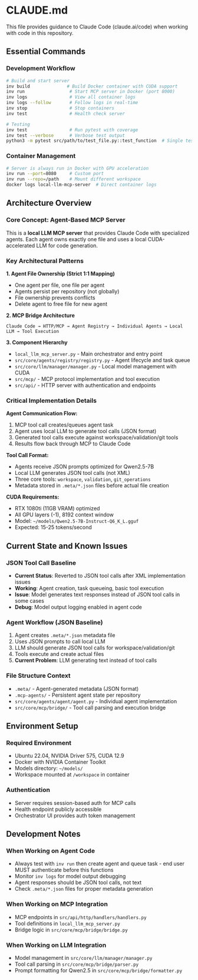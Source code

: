 # CLAUDE.md

This file provides guidance to Claude Code (claude.ai/code) when working with code in this repository.

## Essential Commands

### Development Workflow
```bash
# Build and start server
inv build              # Build Docker container with CUDA support
inv run                 # Start MCP server in Docker (port 8000)
inv logs                # View all container logs
inv logs --follow       # Follow logs in real-time
inv stop                # Stop containers
inv test                # Health check server

# Testing
inv test                # Run pytest with coverage
inv test --verbose      # Verbose test output
python3 -m pytest src/path/to/test_file.py::test_function  # Single test
```

### Container Management
```bash
# Server is always run in Docker with GPU acceleration
inv run --port=8080     # Custom port
inv run --repo=/path    # Mount different workspace
docker logs local-llm-mcp-server  # Direct container logs
```

## Architecture Overview

### Core Concept: Agent-Based MCP Server
This is a **local LLM MCP server** that provides Claude Code with specialized agents. Each agent owns exactly one file and uses a local CUDA-accelerated LLM for code generation.

### Key Architectural Patterns

**1. Agent File Ownership (Strict 1:1 Mapping)**
- One agent per file, one file per agent
- Agents persist per repository (not globally)
- File ownership prevents conflicts
- Delete agent to free file for new agent

**2. MCP Bridge Architecture**
```
Claude Code → HTTP/MCP → Agent Registry → Individual Agents → Local LLM → Tool Execution
```

**3. Component Hierarchy**
- `local_llm_mcp_server.py` - Main orchestrator and entry point
- `src/core/agents/registry/registry.py` - Agent lifecycle and task queue
- `src/core/llm/manager/manager.py` - Local model management with CUDA
- `src/mcp/` - MCP protocol implementation and tool execution
- `src/api/` - HTTP server with authentication and endpoints

### Critical Implementation Details

**Agent Communication Flow:**
1. MCP tool call creates/queues agent task
2. Agent uses local LLM to generate tool calls (JSON format)
3. Generated tool calls execute against workspace/validation/git tools
4. Results flow back through MCP to Claude Code

**Tool Call Format:**
- Agents receive JSON prompts optimized for Qwen2.5-7B
- Local LLM generates JSON tool calls (not XML)
- Three core tools: `workspace`, `validation`, `git_operations`
- Metadata stored in `.meta/*.json` files before actual file creation

**CUDA Requirements:**
- RTX 1080ti (11GB VRAM) optimized
- All GPU layers (-1), 8192 context window
- Model: `~/models/Qwen2.5-7B-Instruct-Q6_K_L.gguf`
- Expected: 15-25 tokens/second

## Current State and Known Issues

### JSON Tool Call Baseline
- **Current Status**: Reverted to JSON tool calls after XML implementation issues
- **Working**: Agent creation, task queueing, basic tool execution
- **Issue**: Model generates text responses instead of JSON tool calls in some cases
- **Debug**: Model output logging enabled in agent code

### Agent Workflow (JSON Baseline)
1. Agent creates `.meta/*.json` metadata file
2. Uses JSON prompts to call local LLM
3. LLM should generate JSON tool calls for workspace/validation/git
4. Tools execute and create actual files
5. **Current Problem**: LLM generating text instead of tool calls

### File Structure Context
- `.meta/` - Agent-generated metadata (JSON format)
- `.mcp-agents/` - Persistent agent state per repository
- `src/core/agents/agent/agent.py` - Individual agent implementation
- `src/core/mcp/bridge/` - Tool call parsing and execution bridge

## Environment Setup

### Required Environment
- Ubuntu 22.04, NVIDIA Driver 575, CUDA 12.9
- Docker with NVIDIA Container Toolkit
- Models directory: `~/models/`
- Workspace mounted at `/workspace` in container

### Authentication
- Server requires session-based auth for MCP calls
- Health endpoint publicly accessible
- Orchestrator UI provides auth token management

## Development Notes

### When Working on Agent Code
- Always test with `inv run` then create agent and queue task - end user MUST authenticate before this functions
- Monitor `inv logs` for model output debugging
- Agent responses should be JSON tool calls, not text
- Check `.meta/*.json` files for proper metadata generation

### When Working on MCP Integration
- MCP endpoints in `src/api/http/handlers/handlers.py`
- Tool definitions in `local_llm_mcp_server.py`
- Bridge logic in `src/core/mcp/bridge/bridge.py`

### When Working on LLM Integration
- Model management in `src/core/llm/manager/manager.py`
- Tool call parsing in `src/core/mcp/bridge/parser.py`
- Prompt formatting for Qwen2.5 in `src/core/mcp/bridge/formatter.py`
